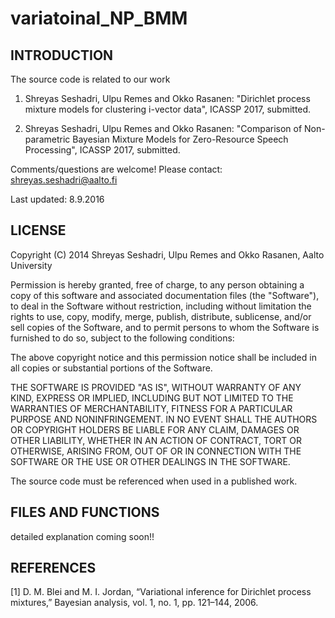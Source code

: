 # variatoinal_NP_BMM

INTRODUCTION
------------
The source code is related to our work 

1. Shreyas Seshadri, Ulpu Remes and Okko Rasanen: "Dirichlet process mixture models for clustering i-vector data", ICASSP 2017, submitted.

2. Shreyas Seshadri, Ulpu Remes and Okko Rasanen: "Comparison of Non-parametric Bayesian Mixture Models for Zero-Resource Speech Processing", ICASSP 2017, submitted.

Comments/questions are welcome! Please contact: shreyas.seshadri@aalto.fi

Last updated: 8.9.2016


LICENSE
-------

Copyright (C) 2014 Shreyas Seshadri, Ulpu Remes and Okko Rasanen, Aalto University

Permission is hereby granted, free of charge, to any person obtaining a copy of
this software and associated documentation files (the "Software"), to deal in
the Software without restriction, including without limitation the rights to
use, copy, modify, merge, publish, distribute, sublicense, and/or sell copies of
the Software, and to permit persons to whom the Software is furnished to do so,
subject to the following conditions:

The above copyright notice and this permission notice shall be included in all
copies or substantial portions of the Software.

THE SOFTWARE IS PROVIDED "AS IS", WITHOUT WARRANTY OF ANY KIND, EXPRESS OR
IMPLIED, INCLUDING BUT NOT LIMITED TO THE WARRANTIES OF MERCHANTABILITY, FITNESS
FOR A PARTICULAR PURPOSE AND NONINFRINGEMENT. IN NO EVENT SHALL THE AUTHORS OR
COPYRIGHT HOLDERS BE LIABLE FOR ANY CLAIM, DAMAGES OR OTHER LIABILITY, WHETHER
IN AN ACTION OF CONTRACT, TORT OR OTHERWISE, ARISING FROM, OUT OF OR IN
CONNECTION WITH THE SOFTWARE OR THE USE OR OTHER DEALINGS IN THE SOFTWARE.

The source code must be referenced when used in a published work.

FILES AND FUNCTIONS
-------------------
detailed explanation coming soon!!

REFERENCES
----------
[1]  D. M. Blei and M. I. Jordan, “Variational inference for Dirichlet process mixtures,” Bayesian analysis, vol. 1, no. 1, pp. 121–144, 2006.
